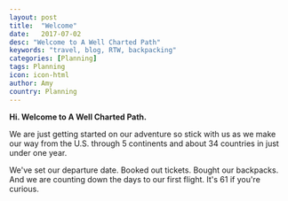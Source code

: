 ```yaml
---
layout: post
title:  "Welcome"
date:   2017-07-02
desc: "Welcome to A Well Charted Path"
keywords: "travel, blog, RTW, backpacking"
categories: [Planning]
tags: Planning
icon: icon-html
author: Amy
country: Planning
---
```


**Hi.  Welcome to A Well Charted Path.**

We are just getting started on our adventure so stick with us as we make our way from the U.S. through 5 continents and about 34 countries in just under one year.

We've set our departure date. Booked out tickets. Bought our backpacks. And we are counting down the days to our first flight. It's 61 if you're curious.

